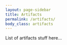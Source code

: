 ```yaml
---
layout: page-sidebar
title: Artifacts
permalink: /artifacts/
body_class: artifacts
---
```


List of artifacts stuff here...
